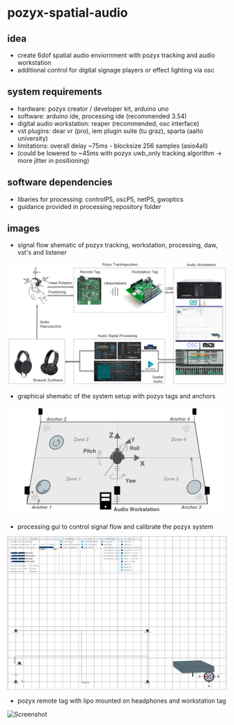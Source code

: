 # pozyx-spatial-audio

## idea

- create 6dof spatial audio enviornment with pozyx tracking and audio workstation
- additional control for digital signage players or effect lighting via osc

## system requirements

- hardware: pozyx creator / developer kit, arduino uno
- software: arduino ide, processing ide (recommended 3.54)
- digital audio workstation: reaper (recommended, osc interface)
- vst plugins: dear vr (pro), iem plugin suite (tu graz), sparta (aalto university)
- limitations: overall delay ~75ms - blocksize 256 samples (asio4all)
- (could be lowered to ~45ms with pozyx uwb_only tracking algorithm -> more jitter in positioning)

## software dependencies

- libaries for processing: controlP5, oscP5, netP5, gwoptics
- guidance provided in processing repository folder

## images

- signal flow shematic of pozyx tracking, workstation, processing, daw, vst's and listener

![Screenshot](ressources/images/systemflow.png "system flow")

- graphical shematic of the system setup with pozyx tags and anchors

![Screenshot](ressources/images/systemsetup.png "system setup")

- processing gui to control signal flow and calibrate the pozyx system

![Screenshot](ressources/images/processing.png "processing gui")

- pozyx remote tag with lipo mounted on headphones and workstation tag 

![Screenshot](ressources/images/pozyx_tags.png "pozyx tags")


